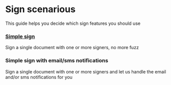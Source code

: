 # Sign scenarious

This guide helps you decide which sign features you should use

### [Simple sign](/sign/sign-scenarios/simple-sign.md)

Sign a single document with one or more signers, no more fuzz

### Simple sign with email/sms notifications

Sign a single document with one or more signers and let us handle the email and/or sms notifications for you


